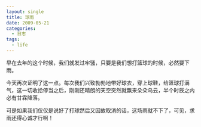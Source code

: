 ```yaml
---
layout: single
title: 球雨
date: 2009-05-21
categories:
  - 日志
tags:
  - life
---
```


早在去年的这个时候，我们就发过牢骚，只要是我们想打篮球的时候，必然要下雨。

今天再次证明了这一点。每次我们兴致勃勃地带好球衣，穿上球鞋，给篮球打满气，这一切收拾停当之后，刚刚还晴朗的天空突然就飘来朵朵乌云，半个时辰之内必有甘霖降落。

可是如果我们仅仅是说好了打球然后又因故取消的话，这场雨就不下了，可见，求雨还得心诚才行啊！

